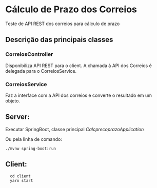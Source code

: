 # Cálculo de Prazo dos Correios
Teste de API REST dos correios para cálculo de prazo

## Descrição das principais classes

### CorreiosController

   Disponibiliza API REST para o client. A chamada à API dos Correios é delegada para o CorreiosService.
   
### CorreiosService

   Faz a interface com a API dos correios e converte o resultado em um objeto.
   

## Server:

  Executar SpringBoot, classe principal *CalcprecoprazoApplication*
  
  Ou pela linha de comando:
  
```
./mvnw spring-boot:run
```
  
## Client:

```
  cd client
  yarn start
```  


